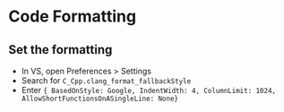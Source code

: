 
# Code Formatting

## Set the formatting

* In VS, open Preferences > Settings
* Search for `C_Cpp.clang_format_fallbackStyle`
* Enter `{ BasedOnStyle: Google, IndentWidth: 4, ColumnLimit: 1024, AllowShortFunctionsOnASingleLine: None}`
